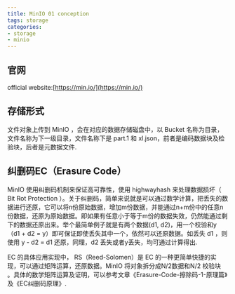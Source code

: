 ```yaml
---
title: MinIO 01 conception
tags: storage
categories:
- storage
- minio
---
```


## **官网**
official website:[https://min.io/](https://min.io/)


## **存储形式**

文件对象上传到 MinIO ，会在对应的数据存储磁盘中，以 Bucket 名称为目录，文件名称为下一级目录，文件名称下是 part.1 和 xl.json，前者是编码数据块及检验块，后者是元数据文件.  

## **纠删码EC（Erasure Code）**

MinIO 使用纠删码机制来保证高可靠性，使用 highwayhash 来处理数据损坏（ Bit Rot Protection ）。关于纠删码，简单来说就是可以通过数学计算，把丢失的数据进行还原，它可以将n份原始数据，增加m份数据，并能通过n+m份中的任意n份数据，还原为原始数据。即如果有任意小于等于m份的数据失效，仍然能通过剩下的数据还原出来。举个最简单例子就是有两个数据(d1, d2)，用一个校验和y（d1 + d2 = y）即可保证即使丢失其中一个，依然可以还原数据。如丢失 d1 ，则使用 y - d2 = d1 还原，同理，d2 丢失或者y丢失，均可通过计算得出.  

EC 的具体应用实现中， RS（Reed-Solomen）是 EC 的一种更简单快捷的实现，可以通过矩阵运算，还原数据。MinIO 将对象拆分成N/2数据和N/2 校验块 。具体的数学矩阵运算及证明，可以参考文章《Erasure-Code-擦除码-1-原理篇》及《EC纠删码原理》.  



